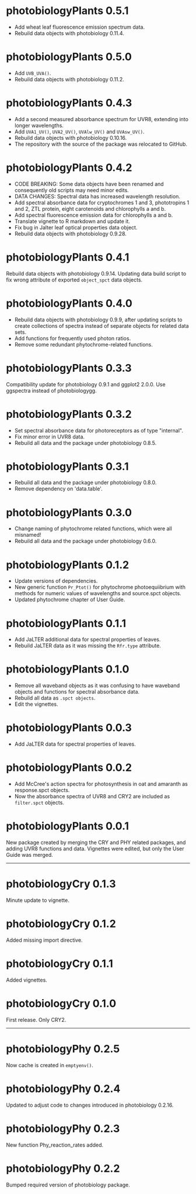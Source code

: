 photobiologyPlants 0.5.1
========================

* Add wheat leaf fluorescence emission spectrum data.
* Rebuild data objects with photobiology 0.11.4.

photobiologyPlants 0.5.0
========================

* Add `UVB_UVA()`.
* Rebuild data objects with photobiology 0.11.2.

photobiologyPlants 0.4.3
========================

* Add a second measured absorbance spectrum for UVR8, extending into longer
  wavelengths.
* Add `UVA1_UV()`, `UVA2_UV()`, `UVAlw_UV()` and `UVAsw_UV()`.
* Rebuild data objects with photobiology 0.10.16.
* The repository with the source of the package was relocated to GitHub.

photobiologyPlants 0.4.2
========================

* CODE BREAKING: Some data objects have been renamed and consequently old
  scripts may need minor edits.
* DATA CHANGES: Spectral data has increased wavelength resolution.
* Add spectral absorbance data for cryptochromes 1 and 3, phototropins 1
  and 2, ZTL protein, eight carotenoids and chlorophylls a and b.
* Add spectral fluorescence emission data for chlorophylls a and b.
* Translate vignette to R markdown and update it.
* Fix bug in Jalter leaf optical properties data object.
* Rebuild data objects with photobiology 0.9.28.

photobiologyPlants 0.4.1
========================

Rebuild data objects with photobiology 0.9.14. Updating data build script to
fix wrong attribute of exported `object_spct` data objects.

photobiologyPlants 0.4.0
========================

* Rebuild data objects with photobiology 0.9.9, after updating scripts to create
collections of spectra instead of separate objects for related data sets.
* Add functions for frequently used photon ratios.
* Remove some redundant phytochrome-related functions.

photobiologyPlants 0.3.3
========================

Compatibility update for photobiology 0.9.1 and ggplot2 2.0.0. Use ggspectra
instead of photobiologygg.

photobiologyPlants 0.3.2
========================

* Set spectral absorbance data for photoreceptors as of type "internal".
* Fix minor error in UVR8 data.
* Rebuild all data and the package under photobiology 0.8.5.

photobiologyPlants 0.3.1
========================

* Rebuild all data and the package under photobiology 0.8.0.
* Remove dependency on 'data.table'.

photobiologyPlants 0.3.0
========================

* Change naming of phytochrome related functions, which were all misnamed!
* Rebuild all data and the package under photobiology 0.6.0.

photobiologyPlants 0.1.2
========================

* Update versions of dependencies.
* New generic function `Pr_Ptot()` for phytochrome photoequiibrium with methods
for numeric values of wavelengths and source.spct objects.
* Updated phytochrome chapter of User Guide.

photobiologyPlants 0.1.1
========================

* Add JaLTER additional data for spectral properties of leaves.
* Rebuild JaLTER data as it was missing the `Rfr.type` attribute.

photobiologyPlants 0.1.0
========================

* Remove all waveband objects as it was confusing to have waveband objects 
and functions for spectral absorbance data.
* Rebuild all data as `.spct objects`.
* Edit the vignettes.

photobiologyPlants 0.0.3
========================

* Add JaLTER data for spectral properties of leaves.

photobiologyPlants 0.0.2
========================

* Add McCree's action spectra for photosynthesis in oat and amaranth as 
response.spct objects.
* Now the absorbance spectra of UVR8 and CRY2 are included as `filter.spct` 
objects.

photobiologyPlants 0.0.1
========================

New package created by merging the CRY and PHY related packages, and adding 
UVR8 functions and data.
Vignettes were edited, but only the User Guide was merged.

----------

photobiologyCry 0.1.3
=====================

Minute update to vignette.

photobiologyCry 0.1.2
=====================

Added missing import directive.

photobiologyCry 0.1.1
=====================

Added vignettes.

photobiologyCry 0.1.0
=====================

First release. Only CRY2.

----------

photobiologyPhy 0.2.5
=====================

Now cache is created in `emptyenv()`.

photobiologyPhy 0.2.4
=====================

Updated to adjust code to changes introduced in photobiology 0.2.16.

photobiologyPhy 0.2.3
=====================

New function Phy_reaction_rates added.

photobiologyPhy 0.2.2
=====================

Bumped required version of photobiology package.

